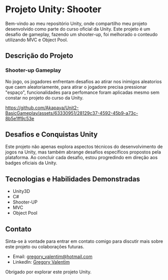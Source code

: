 # Projeto Unity: Shooter 

Bem-vindo ao meu repositório Unity, onde compartilho meu projeto desenvolvido como parte do curso oficial da Unity. Este projeto é um desafio de gameplay, fazendo um shooter-up, foi melhorado o conteudo utilizando MVC e Object Pool.

## Descrição do Projeto

### Shooter-up Gameplay
No jogo, os jogadores enfrentam desafios ao atirar nos inimigos aleatorios que caem aleatoriamente, para atirar o jogadore precisa pressionar "espaço", funcionalidades para perfomance foram aplicadas mesmo sem constar no projeto do curso da Unity.

https://github.com/Akapaya/Unit2-BasicGameplay/assets/63330951/28129c37-4592-45b9-a73c-8b5e1ff9c53e

## Desafios e Conquistas Unity
Este projeto não apenas explora aspectos técnicos do desenvolvimento de jogos na Unity, mas também abrange desafios específicos propostos pela plataforma. Ao concluir cada desafio, estou progredindo em direção aos badges oficiais da Unity.

## Tecnologias e Habilidades Demonstradas

- Unity3D
- C#
- Shooter-UP
- MVC
- Object Pool

## Contato

Sinta-se à vontade para entrar em contato comigo para discutir mais sobre este projeto ou colaborações futuras.

- Email: gregory_valentim@hotmail.com
- LinkedIn: [Gregory Valentim](https://www.linkedin.com/in/gregory-valentim/)

Obrigado por explorar este projeto Unity.
